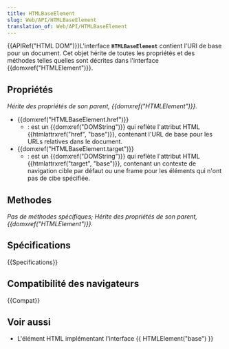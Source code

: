 ```yaml
---
title: HTMLBaseElement
slug: Web/API/HTMLBaseElement
translation_of: Web/API/HTMLBaseElement
---
```


{{APIRef("HTML DOM")}}L'interface **`HTMLBaseElement`** contient l'URI de base pour un document. Cet objet hérite de toutes les propriétés et des méthodes telles quelles sont décrites dans l'interface {{domxref("HTMLElement")}}.

## Propriétés

_Hérite des propriétés de son parent, {{domxref("HTMLElement")}}._

- {{domxref("HTMLBaseElement.href")}}
  - : est un {{domxref("DOMString")}} qui reflète l'attribut HTML {{htmlattrxref("href", "base")}}, contenant l'URL de base pour les URLs relatives dans le document.
- {{domxref("HTMLBaseElement.target")}}
  - : est un {{domxref("DOMString")}} qui reflète l'attribut HTML {{htmlattrxref("target", "base")}}, contenant un contexte de navigation cible par défaut ou une frame pour les éléments qui n'ont pas de cibe spécifiée.

## Methodes

_Pas de méthodes spécifiques; Hérite des propriétés de son parent, {{domxref("HTMLElement")}}._

## Spécifications

{{Specifications}}

## Compatibilité des navigateurs

{{Compat}}

## Voir aussi

- L'élément HTML implémentant l'interface {{ HTMLElement("base") }}

